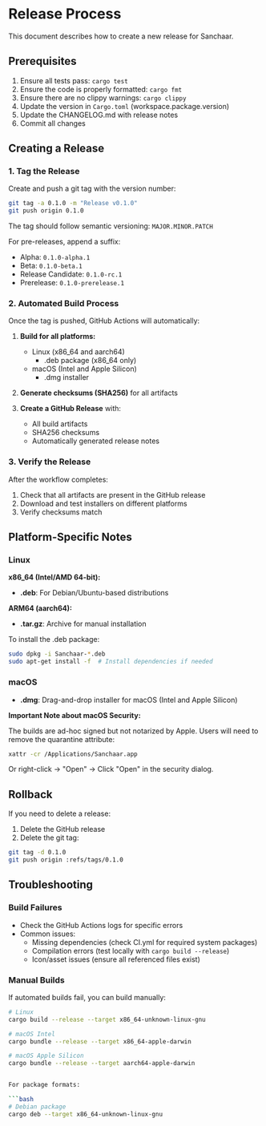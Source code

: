# Release Process

This document describes how to create a new release for Sanchaar.

## Prerequisites

1. Ensure all tests pass: `cargo test`
2. Ensure the code is properly formatted: `cargo fmt`
3. Ensure there are no clippy warnings: `cargo clippy`
4. Update the version in `Cargo.toml` (workspace.package.version)
5. Update the CHANGELOG.md with release notes
6. Commit all changes

## Creating a Release

### 1. Tag the Release

Create and push a git tag with the version number:

```bash
git tag -a 0.1.0 -m "Release v0.1.0"
git push origin 0.1.0
```

The tag should follow semantic versioning: `MAJOR.MINOR.PATCH`

For pre-releases, append a suffix:
- Alpha: `0.1.0-alpha.1`
- Beta: `0.1.0-beta.1`
- Release Candidate: `0.1.0-rc.1`
- Prerelease: `0.1.0-prerelease.1`

### 2. Automated Build Process

Once the tag is pushed, GitHub Actions will automatically:

1. **Build for all platforms:**
   - Linux (x86_64 and aarch64)
     - .deb package (x86_64 only)
   - macOS (Intel and Apple Silicon)
     - .dmg installer

2. **Generate checksums (SHA256)** for all artifacts

3. **Create a GitHub Release** with:
   - All build artifacts
   - SHA256 checksums
   - Automatically generated release notes

### 3. Verify the Release

After the workflow completes:

1. Check that all artifacts are present in the GitHub release
2. Download and test installers on different platforms
3. Verify checksums match

## Platform-Specific Notes

### Linux

**x86_64 (Intel/AMD 64-bit):**
- **.deb**: For Debian/Ubuntu-based distributions

**ARM64 (aarch64):**
- **.tar.gz**: Archive for manual installation

To install the .deb package:
```bash
sudo dpkg -i Sanchaar-*.deb
sudo apt-get install -f  # Install dependencies if needed
```

### macOS

- **.dmg**: Drag-and-drop installer for macOS (Intel and Apple Silicon)

**Important Note about macOS Security:**

The builds are ad-hoc signed but not notarized by Apple. Users will need to remove the quarantine attribute:
```bash
xattr -cr /Applications/Sanchaar.app
```

Or right-click → "Open" → Click "Open" in the security dialog.

## Rollback

If you need to delete a release:

1. Delete the GitHub release
2. Delete the git tag:
```bash
git tag -d 0.1.0
git push origin :refs/tags/0.1.0
```

## Troubleshooting

### Build Failures

- Check the GitHub Actions logs for specific errors
- Common issues:
  - Missing dependencies (check CI.yml for required system packages)
  - Compilation errors (test locally with `cargo build --release`)
  - Icon/asset issues (ensure all referenced files exist)

### Manual Builds

If automated builds fail, you can build manually:

```bash
# Linux
cargo build --release --target x86_64-unknown-linux-gnu

# macOS Intel
cargo bundle --release --target x86_64-apple-darwin

# macOS Apple Silicon
cargo bundle --release --target aarch64-apple-darwin


For package formats:

```bash
# Debian package
cargo deb --target x86_64-unknown-linux-gnu
